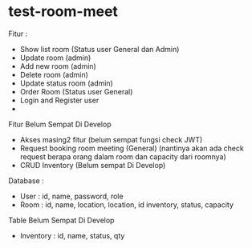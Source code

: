 # test-room-meet
Fitur  :
- Show list room (Status user General dan Admin)
- Update room (admin)
- Add new room (admin)
- Delete room (admin)
- Update status room (admin)
- Order Room (Status user General)
- Login and Register user
- 
 Fitur Belum Sempat Di Develop
- Akses masing2 fitur (belum sempat fungsi check JWT)
- Request booking room meeting (General) (nantinya akan ada check request berapa orang dalam room dan capacity dari roomnya)
- CRUD Inventory (Belum sempat Di Develop)

Database :
- User : id, name, password, role
- Room : id, name, location, location, id inventory, status, capacity

Table Belum Sempat Di Develop
- Inventory : id, name, status, qty 
